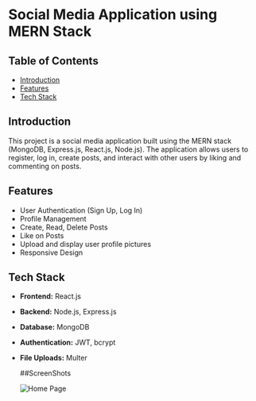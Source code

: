 # Social Media Application using MERN Stack

## Table of Contents
- [Introduction](#introduction)
- [Features](#features)
- [Tech Stack](#tech-stack)

## Introduction
This project is a social media application built using the MERN stack (MongoDB, Express.js, React.js, Node.js). The application allows users to register, log in, create posts, and interact with other users by liking and commenting on posts.

## Features
- User Authentication (Sign Up, Log In)
- Profile Management
- Create, Read, Delete Posts
- Like on Posts
- Upload and display user profile pictures
- Responsive Design

## Tech Stack
- **Frontend:** React.js
- **Backend:** Node.js, Express.js
- **Database:** MongoDB
- **Authentication:** JWT, bcrypt
- **File Uploads:** Multer

  ##ScreenShots

  ![Home Page](./images/33.jpg)
